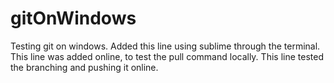 # gitOnWindows
Testing git on windows.
Added this line using sublime through the terminal.
This line was added online, to test the pull command locally.
This line tested the branching and pushing it online.
